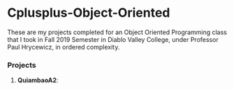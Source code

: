 # Cplusplus-Object-Oriented
These are my projects completed for an Object Oriented Programming class that I took in Fall 2019 Semester in Diablo Valley College, under Professor Paul Hrycewicz, in ordered complexity.
<h3>Projects</h3>
<ol>
  <li font="comic sans"> <b>QuiambaoA2</b>:  </li>
  
